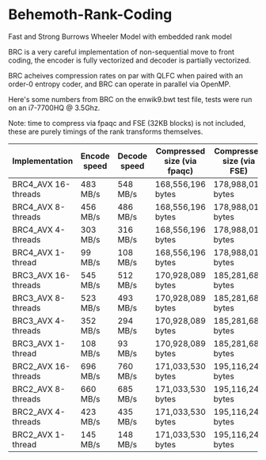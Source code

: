 # Behemoth-Rank-Coding
Fast and Strong Burrows Wheeler Model with embedded rank model

BRC is a very careful implementation of non-sequential move to front coding, the encoder is fully vectorized and decoder is partially vectorized. 

BRC acheives compression rates on par with QLFC when paired with an order-0 entropy coder, and BRC can operate in parallel via OpenMP.

Here's some numbers from BRC on the enwik9.bwt test file, tests were run on an i7-7700HQ @ 3.5Ghz.

Note: time to compress via fpaqc and FSE (32KB blocks) is not included, these are purely timings of the rank transforms themselves.

Implementation         | Encode speed | Decode speed| Compressed size (via fpaqc)| Compressed size (via FSE) |
-----------------------|--------------|-------------|---------------------------|----------------------------
BRC4_AVX 16-threads    | 483 MB/s     | 548 MB/s    | 168,556,196 bytes         | 178,988,019 bytes          |
BRC4_AVX 8-threads     | 456 MB/s     | 486 MB/s    | 168,556,196 bytes         | 178,988,019 bytes          |
BRC4_AVX 4-threads     | 303 MB/s     | 316 MB/s    | 168,556,196 bytes         | 178,988,019 bytes          |
BRC4_AVX 1-thread      |  99 MB/s     | 108 MB/s    | 168,556,196 bytes         | 178,988,019 bytes          |
BRC3_AVX 16-threads    | 545 MB/s     | 512 MB/s    | 170,928,089 bytes         | 185,281,681 bytes          |
BRC3_AVX 8-threads     | 523 MB/s     | 493 MB/s    | 170,928,089 bytes         | 185,281,681 bytes          |
BRC3_AVX 4-threads     | 352 MB/s     | 294 MB/s    | 170,928,089 bytes         | 185,281,681 bytes          |
BRC3_AVX 1-thread      | 108 MB/s     | 93 MB/s     | 170,928,089 bytes         | 185,281,681 bytes          |
BRC2_AVX 16-threads    | 696 MB/s     | 760 MB/s    | 171,033,530 bytes         | 195,116,241 bytes          |
BRC2_AVX 8-threads     | 660 MB/s     | 685 MB/s    | 171,033,530 bytes         | 195,116,241 bytes          |
BRC2_AVX 4-threads     | 423 MB/s     | 435 MB/s    | 171,033,530 bytes         | 195,116,241 bytes          |
BRC2_AVX 1-thread      | 145 MB/s     | 148 MB/s    | 171,033,530 bytes         | 195,116,241 bytes          |
